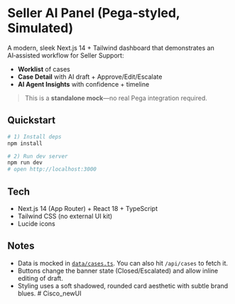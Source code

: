 # Seller AI Panel (Pega‑styled, Simulated)

A modern, sleek Next.js 14 + Tailwind dashboard that demonstrates an AI‑assisted workflow for Seller Support:
- **Worklist** of cases
- **Case Detail** with AI draft + Approve/Edit/Escalate
- **AI Agent Insights** with confidence + timeline

> This is a **standalone mock**—no real Pega integration required.

## Quickstart

```bash
# 1) Install deps
npm install

# 2) Run dev server
npm run dev
# open http://localhost:3000
```

## Tech
- Next.js 14 (App Router) + React 18 + TypeScript
- Tailwind CSS (no external UI kit)
- Lucide icons

## Notes
- Data is mocked in [`data/cases.ts`](data/cases.ts). You can also hit `/api/cases` to fetch it.
- Buttons change the banner state (Closed/Escalated) and allow inline editing of draft.
- Styling uses a soft shadowed, rounded card aesthetic with subtle brand blues.
#   C i s c o _ n e w U I  
 